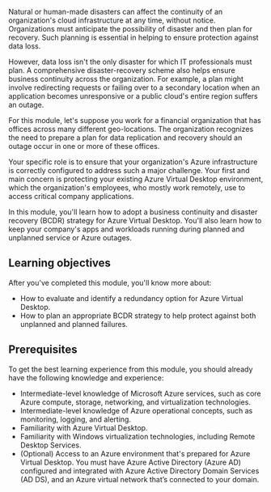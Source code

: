 Natural or human-made disasters can affect the continuity of an organization's cloud infrastructure at any time, without notice. Organizations must anticipate the possibility of disaster and then plan for recovery. Such planning is essential in helping to ensure protection against data loss.

However, data loss isn't the only disaster for which IT professionals must plan. A comprehensive disaster-recovery scheme also helps ensure business continuity across the organization. For example, a plan might involve redirecting requests or failing over to a secondary location when an application becomes unresponsive or a public cloud's entire region suffers an outage.

For this module, let's suppose you work for a financial organization that has offices across many different geo-locations. The organization recognizes the need to prepare a plan for data replication and recovery should an outage occur in one or more of these offices. 

Your specific role is to ensure that your organization's Azure infrastructure is correctly configured to address such a major challenge. Your first and main concern is protecting your existing Azure Virtual Desktop environment, which the organization's employees, who mostly work remotely, use to access critical company applications.

In this module, you'll learn how to adopt a business continuity and disaster recovery (BCDR) strategy for Azure Virtual Desktop. You'll also learn how to keep your company's apps and workloads running during planned and unplanned service or Azure outages.

## Learning objectives

After you've completed this module, you'll know more about:
- How to evaluate and identify a redundancy option for Azure Virtual Desktop. 
- How to plan an appropriate BCDR strategy to help protect against both unplanned and planned failures.

## Prerequisites

To get the best learning experience from this module, you should already have the following knowledge and experience:

- Intermediate-level knowledge of Microsoft Azure services, such as core Azure compute, storage, networking, and virtualization technologies.
- Intermediate-level knowledge of Azure operational concepts, such as monitoring, logging, and alerting.
- Familiarity with Azure Virtual Desktop.
- Familiarity with Windows virtualization technologies, including Remote Desktop Services.
- (Optional) Access to an Azure environment that's prepared for Azure Virtual Desktop. You must have Azure Active Directory (Azure AD) configured and integrated with Azure Active Directory Domain Services (AD DS), and an Azure virtual network that’s connected to your domain.
